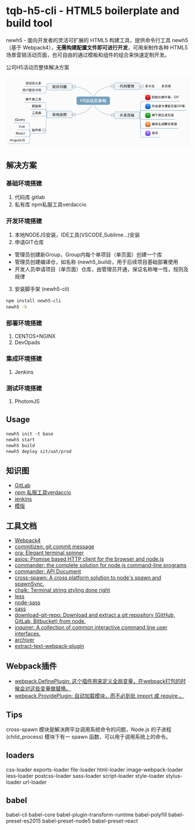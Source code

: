 # tqb-h5-cli - HTML5 boilerplate and build tool

newh5 - 面向开发者的灵活可扩展的 HTML5 构建工具，提供命令行工具 newh5（基于 Webpack4），**无需构建配置文件即可进行开发**，可用来制作各种 HTML5 场景营销活动页面，也可自由的通过模板和组件的组合来快速定制开发。

公司H5活动页整体解决方案

![架构图](./screenshot/artiche.png)

## 解决方案 

### 基础环境搭建
1. 代码库 gitlab
2. 私有库 npm私服工具verdaccio

### 开发环境搭建
1. 本地NODEJS安装，IDE工具(VSCODE,Sublime...)安装
2. 申请GIT仓库
- 管理员创建新Group，Group内每个单项目（单页面）创建一个库
- 管理员创建编译仓，如名称 (newh5_build)，用于后续项目基础部署使用
- 开发人员申请项目（单页面）仓库，由管理员开通，保证名称唯一性，规则及规律
3. 安装脚手架 (newh5-cli)
```sh
npm install newh5-cli
newh5 -h
```

### 部署环境搭建
1. CENTOS+NGINX
2. DevOpads
### 集成环境搭建
1. Jenkins
### 测试环境搭建
1. PhotomJS

## Usage
```SH
newh5 init -t base
newh5 start
newh5 build
newh5 deploy sit/uat/prod
```

## 知识图
- [GitLab](https://about.gitlab.com/)
- [npm 私服工具verdaccio](https://github.com/verdaccio/verdaccio)
- [jenkins](https://jenkins.io/)
- [模版](https://github.com/newh5-templates)

## 工具文档
- [Webpack4](https://doc.webpack-china.org/)
- [commitizen: git commit message](https://taoqianbao.github.io/2018/03/06/git/git-cz/)
- [ora: Elegant terminal spinner](https://www.npmjs.com/package/ora)
- [axios: Promise based HTTP client for the browser and node.js](https://github.com/axios/axios)
- [commander: the complete solution for node.js command-line programs](https://www.npmjs.com/package/commander) 
- [commander: API Document](http://tj.github.io/commander.js/) 
- [cross-spawn: A cross platform solution to node's spawn and spawnSync.](https://github.com/moxystudio/node-cross-spawn)
- [chalk: Terminal string styling done right](https://github.com/chalk/chalk)
- [less]()
- [node-sass]()
- [sass]()
- [download-git-repo: Download and extract a git repository (GitHub, GitLab, Bitbucket) from node.](https://www.npmjs.com/package/download-git-repo)
- [inquirer: A collection of common interactive command line user interfaces.](https://www.npmjs.com/package/inquirer#documentation)
- [archiver]()
- [extract-text-webpack-plugin]()

## Webpack插件
- [webpack.DefinePlugin: 这个插件用来定义全局变量，在webpack打包的时候会对这些变量做替换。]()
- [webpack.ProvidePlugin: 自动加载模块，而不必到处 import 或 require 。](https://doc.webpack-china.org/plugins/provide-plugin/)


## Tips
cross-spawn 模块是解决跨平台调用系统命令的问题，Node.js 的子进程 (child_process) 模块下有一 spawn 函数，可以用于调用系统上的命令。


## loaders
css-loader exports-loader file-loader html-loader image-webpack-loader less-loader postcss-loader sass-loader script-loader style-loader stylus-loader url-loader


## babel 
babel-cli babel-core babel-plugin-transform-runtime babel-polyfill babel-preset-es2015 babel-preset-node5 babel-preset-react